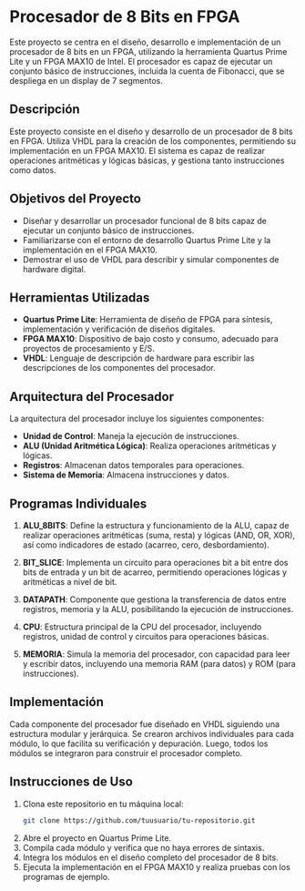 # Procesador de 8 Bits en FPGA

Este proyecto se centra en el diseño, desarrollo e implementación de un procesador de 8 bits en un FPGA, utilizando la herramienta Quartus Prime Lite y un FPGA MAX10 de Intel. El procesador es capaz de ejecutar un conjunto básico de instrucciones, incluida la cuenta de Fibonacci, que se despliega en un display de 7 segmentos.

## Descripción

Este proyecto consiste en el diseño y desarrollo de un procesador de 8 bits en FPGA. Utiliza VHDL para la creación de los componentes, permitiendo su implementación en un FPGA MAX10. El sistema es capaz de realizar operaciones aritméticas y lógicas básicas, y gestiona tanto instrucciones como datos.

## Objetivos del Proyecto

- Diseñar y desarrollar un procesador funcional de 8 bits capaz de ejecutar un conjunto básico de instrucciones.
- Familiarizarse con el entorno de desarrollo Quartus Prime Lite y la implementación en el FPGA MAX10.
- Demostrar el uso de VHDL para describir y simular componentes de hardware digital.

## Herramientas Utilizadas

- **Quartus Prime Lite**: Herramienta de diseño de FPGA para síntesis, implementación y verificación de diseños digitales.
- **FPGA MAX10**: Dispositivo de bajo costo y consumo, adecuado para proyectos de procesamiento y E/S.
- **VHDL**: Lenguaje de descripción de hardware para escribir las descripciones de los componentes del procesador.

## Arquitectura del Procesador

La arquitectura del procesador incluye los siguientes componentes:

- **Unidad de Control**: Maneja la ejecución de instrucciones.
- **ALU (Unidad Aritmética Lógica)**: Realiza operaciones aritméticas y lógicas.
- **Registros**: Almacenan datos temporales para operaciones.
- **Sistema de Memoria**: Almacena instrucciones y datos.

## Programas Individuales

1. **ALU_8BITS**: Define la estructura y funcionamiento de la ALU, capaz de realizar operaciones aritméticas (suma, resta) y lógicas (AND, OR, XOR), así como indicadores de estado (acarreo, cero, desbordamiento).
   
2. **BIT_SLICE**: Implementa un circuito para operaciones bit a bit entre dos bits de entrada y un bit de acarreo, permitiendo operaciones lógicas y aritméticas a nivel de bit.

3. **DATAPATH**: Componente que gestiona la transferencia de datos entre registros, memoria y la ALU, posibilitando la ejecución de instrucciones.

4. **CPU**: Estructura principal de la CPU del procesador, incluyendo registros, unidad de control y circuitos para operaciones básicas.

5. **MEMORIA**: Simula la memoria del procesador, con capacidad para leer y escribir datos, incluyendo una memoria RAM (para datos) y ROM (para instrucciones).

## Implementación

Cada componente del procesador fue diseñado en VHDL siguiendo una estructura modular y jerárquica. Se crearon archivos individuales para cada módulo, lo que facilita su verificación y depuración. Luego, todos los módulos se integraron para construir el procesador completo.

## Instrucciones de Uso

1. Clona este repositorio en tu máquina local:
   ```bash
   git clone https://github.com/tuusuario/tu-repositorio.git
2. Abre el proyecto en Quartus Prime Lite.
3. Compila cada módulo y verifica que no haya errores de sintaxis.
4. Integra los módulos en el diseño completo del procesador de 8 bits.
5. Ejecuta la implementación en el FPGA MAX10 y realiza pruebas con los programas de ejemplo.




